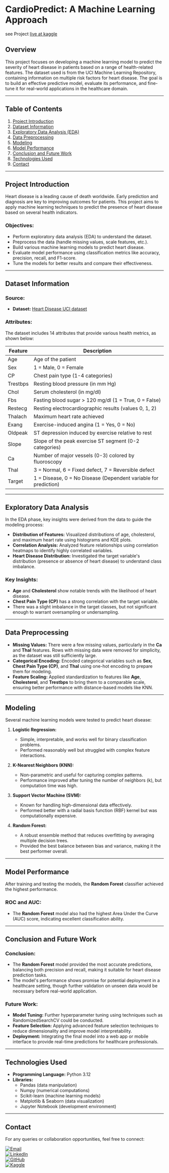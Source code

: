 # **CardioPredict: A Machine Learning Approach**

see Project [live at kaggle](https://www.kaggle.com/code/muhammadwaqas630/cardiopredict-a-machine-learning-approach/notebook)

## **Overview**

This project focuses on developing a machine learning model to predict the severity of heart disease in patients based on a range of health-related features. The dataset used is from the UCI Machine Learning Repository, containing information on multiple risk factors for heart disease. The goal is to build an effective predictive model, evaluate its performance, and fine-tune it for real-world applications in the healthcare domain.

---

## **Table of Contents**
1. [Project Introduction](#project-introduction)
2. [Dataset Information](#dataset-information)
3. [Exploratory Data Analysis (EDA)](#exploratory-data-analysis)
4. [Data Preprocessing](#data-preprocessing)
5. [Modeling](#modeling)
6. [Model Performance](#model-performance)
7. [Conclusion and Future Work](#conclusion-and-future-work)
8. [Technologies Used](#technologies-used)
9. [Contact](#contact)

---

## **Project Introduction**

Heart disease is a leading cause of death worldwide. Early prediction and diagnosis are key to improving outcomes for patients. This project aims to apply machine learning techniques to predict the presence of heart disease based on several health indicators.

### **Objectives:**
- Perform exploratory data analysis (EDA) to understand the dataset.
- Preprocess the data (handle missing values, scale features, etc.).
- Build various machine learning models to predict heart disease.
- Evaluate model performance using classification metrics like accuracy, precision, recall, and F1-score.
- Tune the models for better results and compare their effectiveness.

---

## **Dataset Information**

### **Source:**
- **Dataset:** [Heart Disease UCI dataset](https://archive.ics.uci.edu/ml/datasets/Heart+Disease)

### **Attributes:**
The dataset includes 14 attributes that provide various health metrics, as shown below:

| **Feature**      | **Description**                                                                 |
|------------------|---------------------------------------------------------------------------------|
| Age              | Age of the patient                                                              |
| Sex              | 1 = Male, 0 = Female                                                            |
| CP               | Chest pain type (1-4 categories)                                                |
| Trestbps         | Resting blood pressure (in mm Hg)                                               |
| Chol             | Serum cholesterol (in mg/dl)                                                    |
| Fbs              | Fasting blood sugar > 120 mg/dl (1 = True, 0 = False)                           |
| Restecg          | Resting electrocardiographic results (values 0, 1, 2)                           |
| Thalach          | Maximum heart rate achieved                                                     |
| Exang            | Exercise-induced angina (1 = Yes, 0 = No)                                       |
| Oldpeak          | ST depression induced by exercise relative to rest                              |
| Slope            | Slope of the peak exercise ST segment (0-2 categories)                          |
| Ca               | Number of major vessels (0-3) colored by fluoroscopy                            |
| Thal             | 3 = Normal, 6 = Fixed defect, 7 = Reversible defect                             |
| Target           | 1 = Disease, 0 = No Disease (Dependent variable for prediction)                 |

---

## **Exploratory Data Analysis**

In the EDA phase, key insights were derived from the data to guide the modeling process:

- **Distribution of Features:** Visualized distributions of age, cholesterol, and maximum heart rate using histograms and KDE plots.
- **Correlation Analysis:** Analyzed feature relationships using correlation heatmaps to identify highly correlated variables.
- **Heart Disease Distribution:** Investigated the target variable's distribution (presence or absence of heart disease) to understand class imbalance.

### **Key Insights:**
- **Age** and **Cholesterol** show notable trends with the likelihood of heart disease.
- **Chest Pain Type (CP)** has a strong correlation with the target variable.
- There was a slight imbalance in the target classes, but not significant enough to warrant oversampling or undersampling.

---

## **Data Preprocessing**

- **Missing Values:** There were a few missing values, particularly in the **Ca** and **Thal** features. Rows with missing data were removed for simplicity, as the dataset was still sufficiently large.
- **Categorical Encoding:** Encoded categorical variables such as **Sex**, **Chest Pain Type (CP)**, and **Thal** using one-hot encoding to prepare them for modeling.
- **Feature Scaling:** Applied standardization to features like **Age**, **Cholesterol**, and **Trestbps** to bring them to a comparable scale, ensuring better performance with distance-based models like KNN.

---

## **Modeling**

Several machine learning models were tested to predict heart disease:

1. **Logistic Regression:**
   - Simple, interpretable, and works well for binary classification problems.
   - Performed reasonably well but struggled with complex feature interactions.

2. **K-Nearest Neighbors (KNN):**
   - Non-parametric and useful for capturing complex patterns.
   - Performance improved after tuning the number of neighbors (k), but computation time was high.

3. **Support Vector Machine (SVM):**
   - Known for handling high-dimensional data effectively.
   - Performed better with a radial basis function (RBF) kernel but was computationally expensive.

4. **Random Forest:**
   - A robust ensemble method that reduces overfitting by averaging multiple decision trees.
   - Provided the best balance between bias and variance, making it the best performer overall.

---

## **Model Performance**

After training and testing the models, the **Random Forest** classifier achieved the highest performance.

### **ROC and AUC:**
- The **Random Forest** model also had the highest Area Under the Curve (AUC) score, indicating excellent classification ability.

---

## **Conclusion and Future Work**

### **Conclusion:**
- The **Random Forest** model provided the most accurate predictions, balancing both precision and recall, making it suitable for heart disease prediction tasks.
- The model's performance shows promise for potential deployment in a healthcare setting, though further validation on unseen data would be necessary before real-world application.

### **Future Work:**
- **Model Tuning:** Further hyperparameter tuning using techniques such as RandomizedSearchCV could be conducted.
- **Feature Selection:** Applying advanced feature selection techniques to reduce dimensionality and improve model interpretability.
- **Deployment:** Integrating the final model into a web app or mobile interface to provide real-time predictions for healthcare professionals.

---

## **Technologies Used**

- **Programming Language:** Python 3.12
- **Libraries:**
  - Pandas (data manipulation)
  - Numpy (numerical computations)
  - Scikit-learn (machine learning models)
  - Matplotlib & Seaborn (data visualization)
  - Jupyter Notebook (development environment)

---


## **Contact**

For any queries or collaboration opportunities, feel free to connect:

[![Email](https://img.shields.io/badge/Email-waqasliaqat630%40gmail.com-red)](mailto:waqasliaqat630@gmail.com)  
[![LinkedIn](https://img.shields.io/badge/LinkedIn-Muhammad%20Waqas%20Liaqat-blue)](https://www.linkedin.com/in/muhammad-waqas-liaqat/)  
[![GitHub](https://img.shields.io/badge/GitHub-Waqas%20Liaqat-black)](https://github.com/waqas-liaqat)  
[![Kaggle](https://img.shields.io/badge/Kaggle-Muhammad%20Waqas-brightblue)](https://www.kaggle.com/muhammadwaqas630)
